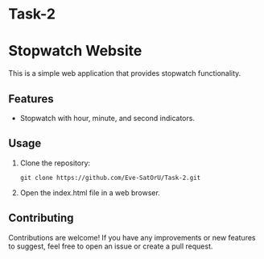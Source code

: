 # Task-2
# Stopwatch Website

This is a simple web application that provides stopwatch functionality.

## Features

- Stopwatch with hour, minute, and second indicators.


## Usage
1. Clone the repository:

    ```
    git clone https://github.com/Eve-SatOrU/Task-2.git
    ```

2. Open the index.html file in a web browser.


## Contributing
Contributions are welcome! If you have any improvements or new features to suggest, feel free to open an issue or create a pull request.